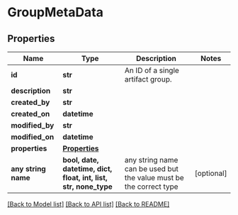 # GroupMetaData



## Properties
Name | Type | Description | Notes
------------ | ------------- | ------------- | -------------
**id** | **str** | An ID of a single artifact group. | 
**description** | **str** |  | 
**created_by** | **str** |  | 
**created_on** | **datetime** |  | 
**modified_by** | **str** |  | 
**modified_on** | **datetime** |  | 
**properties** | [**Properties**](Properties.md) |  | 
**any string name** | **bool, date, datetime, dict, float, int, list, str, none_type** | any string name can be used but the value must be the correct type | [optional]

[[Back to Model list]](../README.md#documentation-for-models) [[Back to API list]](../README.md#documentation-for-api-endpoints) [[Back to README]](../README.md)


